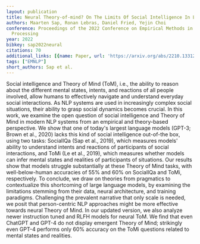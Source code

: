 ```yaml
---
layout: publication
title: Neural Theory-of-mind? On The Limits Of Social Intelligence In Large Lms
authors: Maarten Sap, Ronan Lebras, Daniel Fried, Yejin Choi
conference: Proceedings of the 2022 Conference on Empirical Methods in Natural Language
  Processing
year: 2022
bibkey: sap2022neural
citations: 70
additional_links: [{name: Paper, url: 'https://arxiv.org/abs/2210.13312'}]
tags: ["EMNLP"]
short_authors: Sap et al.
---
```

Social intelligence and Theory of Mind (ToM), i.e., the ability to reason
about the different mental states, intents, and reactions of all people
involved, allow humans to effectively navigate and understand everyday social
interactions. As NLP systems are used in increasingly complex social
situations, their ability to grasp social dynamics becomes crucial. In this
work, we examine the open question of social intelligence and Theory of Mind in
modern NLP systems from an empirical and theory-based perspective. We show that
one of today's largest language models (GPT-3; Brown et al., 2020) lacks this
kind of social intelligence out-of-the box, using two tasks: SocialIQa (Sap et
al., 2019), which measures models' ability to understand intents and reactions
of participants of social interactions, and ToMi (Le et al., 2019), which
measures whether models can infer mental states and realities of participants
of situations. Our results show that models struggle substantially at these
Theory of Mind tasks, with well-below-human accuracies of 55% and 60% on
SocialIQa and ToMi, respectively. To conclude, we draw on theories from
pragmatics to contextualize this shortcoming of large language models, by
examining the limitations stemming from their data, neural architecture, and
training paradigms. Challenging the prevalent narrative that only scale is
needed, we posit that person-centric NLP approaches might be more effective
towards neural Theory of Mind.
  In our updated version, we also analyze newer instruction tuned and RLFH
models for neural ToM. We find that even ChatGPT and GPT-4 do not display
emergent Theory of Mind; strikingly even GPT-4 performs only 60% accuracy on
the ToMi questions related to mental states and realities.